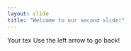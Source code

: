 ```yaml
---
layout: slide
title: "Welcome to our second slide!"
---
```

Your tex
Use the left arrow to go back!
